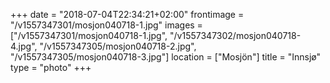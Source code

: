 +++
date = "2018-07-04T22:34:21+02:00"
frontimage = "/v1557347301/mosjon040718-1.jpg"
images = ["/v1557347301/mosjon040718-1.jpg", "/v1557347302/mosjon040718-4.jpg", "/v1557347305/mosjon040718-2.jpg", "/v1557347305/mosjon040718-3.jpg"]
location = ["Mosjön"]
title = "Innsjø"
type = "photo"
+++
